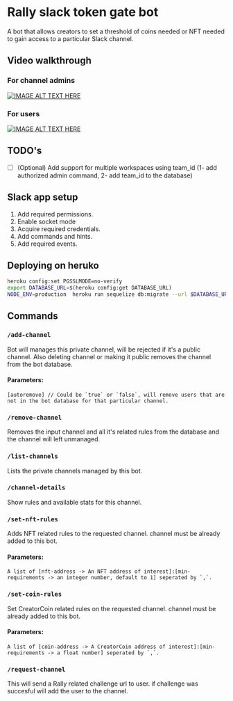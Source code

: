 # Rally slack token gate bot
A bot that allows creators to set a threshold of coins needed or NFT needed to gain access to a particular Slack channel.  

## Video walkthrough
### For channel admins
[![IMAGE ALT TEXT HERE](https://img.youtube.com/vi/NQC9hnsnBu0/0.jpg)](https://www.youtube.com/watch?v=NQC9hnsnBu0)
### For users
[![IMAGE ALT TEXT HERE](https://img.youtube.com/vi/ltZPJqRdXPA/0.jpg)](https://www.youtube.com/watch?v=ltZPJqRdXPA)
## TODO's
- [ ] (Optional) Add support for multiple workspaces using team_id (1- add authorized admin command, 2- add team_id to the database)

## Slack app setup
1. Add required permissions.
2. Enable socket mode
3. Acquire required credentials.
4. Add commands and hints.
5. Add required events.

## Deploying on heruko
```sh
heroku config:set PGSSLMODE=no-verify
export DATABASE_URL=$(heroku config:get DATABASE_URL)
NODE_ENV=production  heroku run sequelize db:migrate --url $DATABASE_URL
```

## Commands
### `/add-channel`
Bot will manages this private channel, will be rejected if it's a public channel. Also deleting channel or making it public removes the channel from the bot database.  
#### Parameters:
```text
[autoremove] // Could be `true` or `false`, will remove users that are not in the bot database for that particular channel.
```

### `/remove-channel`
Removes the input channel and all it's related rules from the database and the channel will left unmanaged.

### `/list-channels`
Lists the private channels managed by this bot.

### `/channel-details`
Show rules and available stats for this channel.


### `/set-nft-rules`
Adds NFT related rules to the requested channel. channel must be already added to this bot.
#### Parameters:
```text
A list of [nft-address -> An NFT address of interest]:[min-requirements -> an integer number, default to 1] seperated by `,`.
```

### `/set-coin-rules`
Set CreatorCoin related rules on the requested channel. channel must be already added to this bot.
#### Parameters:
```text
A list of [coin-address -> A CreatorCoin address of interest]:[min-requirements -> a float number] seperated by `,`.
```

### `/request-channel`
This will send a Rally related challenge url to user. if challenge was succesful will add the user to the channel.

